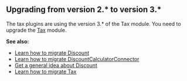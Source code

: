 ## Upgrading from version 2.* to version 3.*
The tax plugins are using the version 3.* of the Tax module. You need to upgrade the [Tax](https://documentation.spryker.com/module_migration_guides/mg-tax.htm) module.

**See also:**

* [Learn how to migrate Discount](https://documentation.spryker.com/module_migration_guides/mg-discount.htm)
* [Learn how to migrate DiscountCalculatorConnector](https://documentation.spryker.com/module_migration_guides/mg-discount-calculator-connector.htm)
* [Get a general idea about Discount](https://documentation.spryker.com/capabilities/promotions_and_discounts/discount.htm)
* [Learn how to migrate Tax](https://documentation.spryker.com/module_migration_guides/mg-tax.htm)